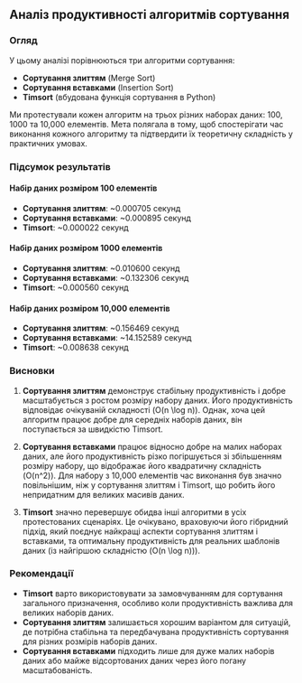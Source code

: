 ## Аналіз продуктивності алгоритмів сортування

### Огляд

У цьому аналізі порівнюються три алгоритми сортування:
- **Сортування злиттям** (Merge Sort)
- **Сортування вставками** (Insertion Sort)
- **Timsort** (вбудована функція сортування в Python)

Ми протестували кожен алгоритм на трьох різних наборах даних: 100, 1000 та 10,000 елементів. Мета полягала в тому, щоб спостерігати час виконання кожного алгоритму та підтвердити їх теоретичну складність у практичних умовах.

### Підсумок результатів

#### Набір даних розміром 100 елементів
- **Сортування злиттям**: ~0.000705 секунд
- **Сортування вставками**: ~0.000895 секунд
- **Timsort**: ~0.000022 секунд

#### Набір даних розміром 1000 елементів
- **Сортування злиттям**: ~0.010600 секунд
- **Сортування вставками**: ~0.132306 секунд
- **Timsort**: ~0.000560 секунд

#### Набір даних розміром 10,000 елементів
- **Сортування злиттям**: ~0.156469 секунд
- **Сортування вставками**: ~14.152589 секунд
- **Timsort**: ~0.008638 секунд

### Висновки

1. **Сортування злиттям** демонструє стабільну продуктивність і добре масштабується з ростом розміру набору даних. Його продуктивність відповідає очікуваній складності \(O(n \log n)\). Однак, хоча цей алгоритм працює добре для середніх наборів даних, він поступається за швидкістю Timsort.

2. **Сортування вставками** працює відносно добре на малих наборах даних, але його продуктивність різко погіршується зі збільшенням розміру набору, що відображає його квадратичну складність \(O(n^2)\). Для набору з 10,000 елементів час виконання був значно повільнішим, ніж у сортування злиттям і Timsort, що робить його непридатним для великих масивів даних.

3. **Timsort** значно перевершує обидва інші алгоритми в усіх протестованих сценаріях. Це очікувано, враховуючи його гібридний підхід, який поєднує найкращі аспекти сортування злиттям і вставками, та оптимальну продуктивність для реальних шаблонів даних (із найгіршою складністю \(O(n \log n)\)).

### Рекомендації

- **Timsort** варто використовувати за замовчуванням для сортування загального призначення, особливо коли продуктивність важлива для великих наборів даних.
- **Сортування злиттям** залишається хорошим варіантом для ситуацій, де потрібна стабільна та передбачувана продуктивність сортування для різних розмірів наборів даних.
- **Сортування вставками** підходить лише для дуже малих наборів даних або майже відсортованих даних через його погану масштабованість.
